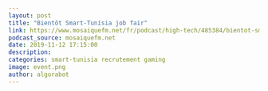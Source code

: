 ```yaml
---
layout: post
title: "Bientôt Smart-Tunisia job fair"
link: https://www.mosaiquefm.net/fr/podcast/high-tech/485384/bientot-smart-tunisia-job-fair
podcast_source: mosaiquefm.net
date: 2019-11-12 17:15:00
description:
categories: smart-tunisia recrutement gaming
image: event.png
author: algorabot
---
```

